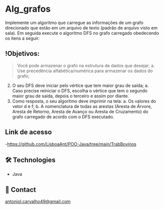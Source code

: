 # Alg_grafos
Implemente um algoritmo que carregue as informações de um grafo direcionado que estão
em um arquivo de texto (padrão de arquivo visto em sala). Em seguida execute o algoritmo DFS no
grafo carregado obedecendo os itens a seguir:
## !Objetivos:
> Você pode armazenar o grafo na estrutura de dados que desejar;
    a. Use precedência alfabética/numérica para armazenar os dados do grafo;
2. O seu DFS deve iniciar pelo vértice que tem maior grau de saída;
    a. Caso precise reiniciar o DFS, escolha o vértice que tem o segundo maior grau de
    saída, depois o terceiro e assim por diante.
3. Como resposta, o seu algoritmo deve imprimir na tela:
    a. Os valores do vetor d e f;
    b. A nomenclatura de todas as arestas (Aresta de Árvore, Aresta de Retorno, Aresta de
    Avanço ou Aresta de Cruzamento) do grafo carregado de acordo com o DFS
    executado.

## Link de acesso
 -https://github.com/LisboaAnt/POO-Java/tree/main/TrabBovinos

## 🛠 Technologies
- Java
## 💛 Contact
antoniol.carvalho49@gmail.com